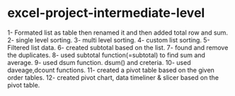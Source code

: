 # excel-project-intermediate-level

1- Formated list as table then renamed it and then added total row and sum.
2- single level sorting.
3- multi level sorting.
4- custom list sorting.
5- Filtered list data.
6- created subtotal based on the list.
7- found and remove the duplicates.
8- used subtotal function(=subtotal) to find sum and average.
9- used dsum function. dsum() and creteria.
10- used daveage,dcount functions.
11- created a pivot table based on the given order tables.
12- created pivot chart, data timeliner & slicer based on the pivot table.

